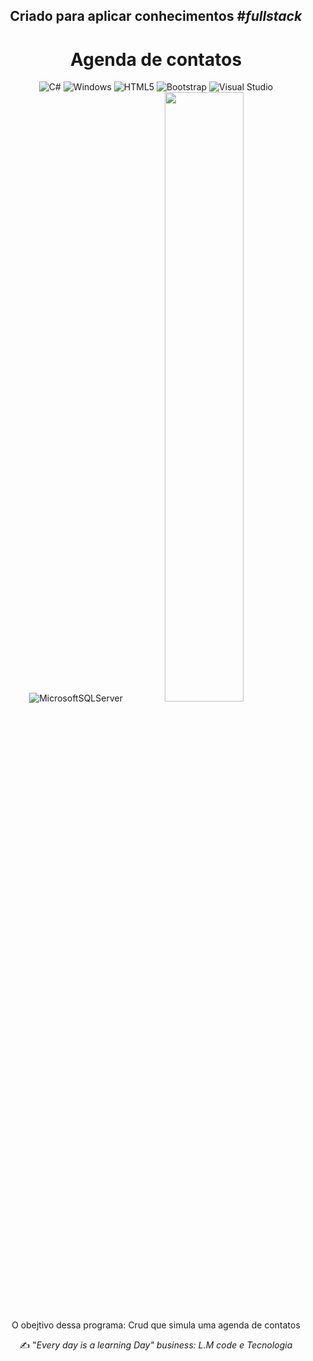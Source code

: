 
<h2 align="center">Criado para aplicar conhecimentos #<i>fullstack</i></h2>
<h1 align="center"> Agenda de contatos </h1> 

<div align="center">

![C#](https://img.shields.io/badge/c%23-%23239120.svg?style=for-the-badge&logo=c-sharp&logoColor=white)
![Windows](https://img.shields.io/badge/Windows-0078D6?style=for-the-badge&logo=windows&logoColor=white)
![HTML5](https://img.shields.io/badge/html5-%23E34F26.svg?style=for-the-badge&logo=html5&logoColor=white)
![Bootstrap](https://img.shields.io/badge/bootstrap-%23563D7C.svg?style=for-the-badge&logo=bootstrap&logoColor=white)
![Visual Studio](https://img.shields.io/badge/Visual%20Studio-5C2D91.svg?style=for-the-badge&logo=visual-studio&logoColor=white)
![MicrosoftSQLServer](https://img.shields.io/badge/Microsoft%20SQL%20Sever-CC2927?style=for-the-badge&logo=microsoft%20sql%20server&logoColor=white)
<img src="https://www.patronum.io/wp-content/uploads/2020/12/cont1.png" width=50% height=50%>



O obejtivo dessa programa:  Crud que simula uma agenda de contatos
 
 ✍ "_Every day is a learning Day"
business: L.M code e Tecnologia_ 
